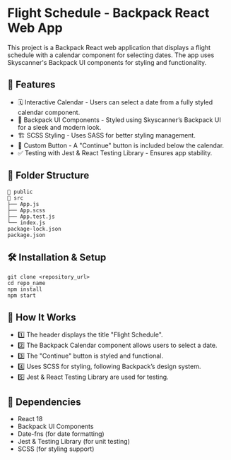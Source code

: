 # Flight Schedule - Backpack React Web App

This project is a Backpack React web application that displays a flight schedule with a calendar component for selecting dates. The app uses Skyscanner's Backpack UI components for styling and functionality.

## 🚀 Features

- 🗓 Interactive Calendar - Users can select a date from a fully styled calendar component.
- 🎨 Backpack UI Components - Styled using Skyscanner’s Backpack UI for a sleek and modern look.
- 🏗 SCSS Styling - Uses SASS for better styling management.
- 🔘 Custom Button - A "Continue" button is included below the calendar.
- ✅ Testing with Jest & React Testing Library - Ensures app stability.

## 📂 Folder Structure

```
📂 public
📂 src
├── App.js
├── App.scss
├── App.test.js
└── index.js
package-lock.json
package.json
```


## 🛠 Installation & Setup

```
git clone <repository_url>
cd repo_name
npm install
npm start
```

## 📌 How It Works
- 1️⃣ The header displays the title "Flight Schedule".
- 2️⃣ The Backpack Calendar component allows users to select a date.
- 3️⃣ The "Continue" button is styled and functional.
- 4️⃣ Uses SCSS for styling, following Backpack’s design system.
- 5️⃣ Jest & React Testing Library are used for testing.

## 🔗 Dependencies
- React 18
- Backpack UI Components
- Date-fns (for date formatting)
- Jest & Testing Library (for unit testing)
- SCSS (for styling support)